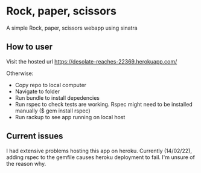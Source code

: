 # Rock, paper, scissors

A simple Rock, paper, scissors webapp using sinatra

## How to user

Visit the hosted url https://desolate-reaches-22369.herokuapp.com/

Otherwise:
- Copy repo to local computer
- Navigate to folder
- Run bundle to install depedencies
- Run rspec to check tests are working. Rspec might need to be installed manually ($ gem install rspec)
- Run rackup to see app running on local host

## Current issues

I had extensive problems hosting this app on heroku. Currently (14/02/22), adding rspec to the gemfile causes heroku deployment to fail. I'm unsure of the reason why.

